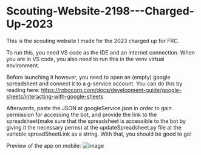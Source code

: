 # Scouting-Website-2198---Charged-Up-2023
This is the scouting website I made for the 2023 charged up for FRC. 

To run this, you need VS code as the IDE and an internet connection. When you are in VS code, you also need to run this in the venv virtual environment. 

Before launching it however, you need to open an (empty) google spreadsheet and connect it to a g-service account. You can do this by reading here: https://robocorp.com/docs/development-guide/google-sheets/interacting-with-google-sheets

Afterwards, paste the JSON at googleService.json in order to gain permission for accessing the bot, and provide the link to the spreadsheet(make sure that the spreadsheet is accessible to the bot by giving it the necessary perms) at the updateSpreadsheet.py file at the variable spreadSheetLink as a string. With that, you should be good to go! 

Preview of the app on mobile:
![image](https://github.com/d2i-23/Scouting-Website-2198---Charged-Up-2023/assets/122646162/190e6c79-0591-4df1-ab89-be36332a9a0e)
